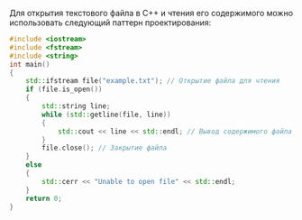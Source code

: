 Для открытия текстового файла в C++ и чтения его содержимого можно использовать следующий паттерн проектирования:

```cpp
#include <iostream>
#include <fstream>
#include <string>
int main()
{
    std::ifstream file("example.txt"); // Открытие файла для чтения
    if (file.is_open())
    {
        std::string line;
        while (std::getline(file, line))
        {
            std::cout << line << std::endl; // Вывод содержимого файла
        }
        file.close(); // Закрытие файла
    }
    else
    {
        std::cerr << "Unable to open file" << std::endl;
    }
    return 0;
}
```

